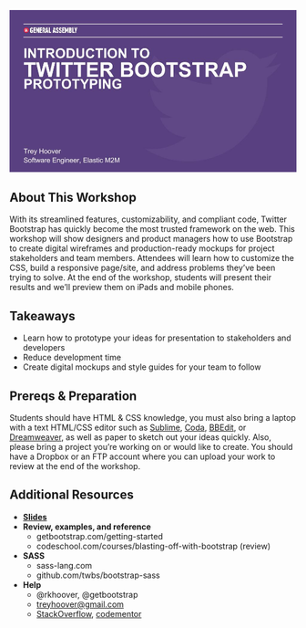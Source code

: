 [![Promo](misc/promo.jpg)](https://docs.google.com/presentation/d/1vOzRSgYBeWH4U8UYhbw-qyq1pCp-nt7vMK85bsMXvLQ)

About This Workshop
-------------------
With its streamlined features, customizability, and compliant code, Twitter Bootstrap has quickly become the most trusted framework on the web. This workshop will show designers and product managers how to use Bootstrap to create digital wireframes and production-ready mockups for project stakeholders and team members. Attendees will learn how to customize the CSS, build a responsive page/site, and address problems they’ve been trying to solve. At the end of the workshop, students will present their results and we’ll preview them on iPads and mobile phones.

Takeaways
---------
* Learn how to prototype your ideas for presentation to stakeholders and developers
* Reduce development time
* Create digital mockups and style guides for your team to follow

Prereqs & Preparation
---------------------
Students should have HTML & CSS knowledge, you must also bring a laptop with a text HTML/CSS editor such as [Sublime](http://sublimetext.com/), [Coda](http://panic.com/coda/), [BBEdit](http://barebones.com/), or [Dreamweaver](http://www.adobe.com/products/dreamweaver.html), as well as paper to sketch out your ideas quickly. Also, please bring a project you’re working on or would like to create. You should have a Dropbox or an FTP account where you can upload your work to review at the end of the workshop.

Additional Resources
--------------------
* **[Slides](https://docs.google.com/presentation/d/1vOzRSgYBeWH4U8UYhbw-qyq1pCp-nt7vMK85bsMXvLQ)**
* **Review, examples, and reference**
  * getbootstrap.com/getting-started
  * codeschool.com/courses/blasting-off-with-bootstrap (review)
* **SASS**
  * sass-lang.com
  * github.com/twbs/bootstrap-sass
* **Help**
  * @rkhoover, @getbootstrap
  * treyhoover@gmail.com
  * [StackOverflow](http://stackoverflow.com/), [codementor](https://www.codementor.io/)